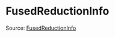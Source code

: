 # FusedReductionInfo

Source: [FusedReductionInfo](../../../csrc/device_lower/analysis/fused_reduction.h#L18)
